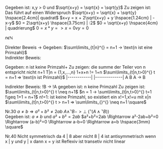 Gegeben ist: x,y > 0 und $\sqrt{x+y} = \sqrt{x} = \sqrt{y}$ 
Zu zeigen ist: Das führt auf einen Widerspruch
$\sqrt{x+y} = \sqrt{x} + \sqrt{y}  \hspace{2.4cm}| quadrat$
$x+y = x + 2\sqrt{x+y} + y \hspace{1.24cm} | -x-y$
$0 = 2\sqrt{x+y} \hspace{3.75cm} | :2$
$0 = \sqrt{x+y} \hspace{4cm} | quadrierung$
$0 = x * y => x = 0 v y = 0$ 


$n \epsilon \mathbb{N}$ 


Direkter Beweis -> Gegeben: $\sum\limits_{t|n}^{} = n+1 -> \text{n ist eine Primzahl}$     
Indirekter Beweis:


Gegeben: n ist keine Primzahl+
Zu zeigen: die summe der Teiler von n entspricht nicht n+1
T|n = {1,x,...,n}
1+x+n != 1+n
$\sum\limits_{t|n,t>0}^{} t = n+1 =>  \text{n ist Primzahl}$ 
|------------|       |--------------|
	A                             B
A -> B

Indirekter Beweis: !B -> !A
gegeben ist: n keine Primzahl
Zu zeigen ist: $\sum\limits_{t|n,t>0}^{} t \neq n+1$
$n = 1 -> \sum\limits_{t|n,t>0}^{} t=1 !\geq  1+1 = n+1$
n!=1: ist keine Primzahl, so existiert ein x!=1,x!=u mit x|n
$\sum\limits_{t|n,t>0}^{} t > n+1 => \sum\limits_{}^{} \neq  n+1 \square$ 


Nr.30
$a\neq{b}\Rightarrow a²+b²\neq 2ab$
	$A\wedge\urcorner{B} -> \perp$        $(\urcorner(A\wedge{\urcorner{B}}))$  
Gegeben ist: $a\neq{b}$ und $a²+b²=2ab$ 
$a²+b²=2ab \Rightarrow a²-2ab+b²=0 \Rightarrow (a-b)²=0 \Rightarrow a-b=0 \Rightarrow a=b \hspace{3mm} \square$ 

Nr.40
Nicht symmetrisch da 4 | 8 aber nicht 8 | 4 
ist antisymmetrisch wenn x | y und y | x dann x = y
ist Reflexiv
ist transetiv
nicht linear

